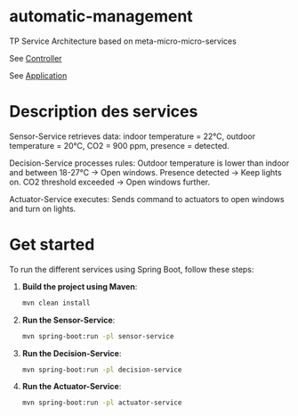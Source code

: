 # automatic-management
TP Service Architecture based on meta-micro-micro-services

See [Controller](controller)

See [Application](app)

# Description des services

Sensor-Service retrieves data: indoor temperature = 22°C, outdoor temperature = 20°C, CO2 = 900 ppm, presence = detected.

Decision-Service processes rules:
Outdoor temperature is lower than indoor and between 18-27°C → Open windows.
Presence detected → Keep lights on.
CO2 threshold exceeded → Open windows further.

Actuator-Service executes:
Sends command to actuators to open windows and turn on lights.


# Get started

To run the different services using Spring Boot, follow these steps:

1. **Build the project using Maven**:
    ```sh
    mvn clean install
    ```

2. **Run the Sensor-Service**:
    ```sh
    mvn spring-boot:run -pl sensor-service
    ```

3. **Run the Decision-Service**:
    ```sh
    mvn spring-boot:run -pl decision-service
    ```

4. **Run the Actuator-Service**:
    ```sh
    mvn spring-boot:run -pl actuator-service
    ```
